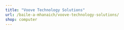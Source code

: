 ```yaml
---
title: "Voove Technology Solutions"
url: /baile-a-mhanaich/voove-technology-solutions/
shop: computer
---
```

